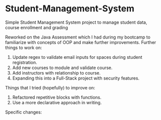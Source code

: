 # Student-Management-System

Simple Student Management System project to manage student data, course enrollment and grading

Reworked on the Java Assessment which I had during my bootcamp to familiarize with concepts of OOP and make further improvements. Further things to work on:

1. Update regex to validate email inputs for spaces during student registration.
2. Add new courses to module and validate course.
3. Add instructors with relationship to course.
4. Expanding this into a Full-Stack project with security features.

Things that I tried (hopefully) to improve on:

1. Refactored repetitive blocks with functions.
2. Use a more declarative approach in writing.

Specific changes:
